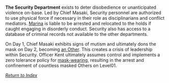 
**The Security Department** exists to deter disobedience or unanticipated violence on-base. Led by Chief Masaki, Security personnel are authorized to use physical force if necessary in their role as disciplinarians and conflict mediators. [Marina](Marina.md) is liable to be arrested and relocated to the holds if caught engaging in disorderly conduct. Security also has access to a database of criminal records not available to the other departments.

On Day 1, Chief Masaki exhibits signs of mutism and ultimately dons the mask on Day 2, becoming [an Other](LogosPathogenesis.md). This creates a crisis of leadership within Security. Officer Kent ultimately assumes control and implements a zero tolerance policy for [mask-wearing](Domino.md), resulting in the arrest and confinement of countless masked Others on Level01.


*[Return to Index](index.md)*
